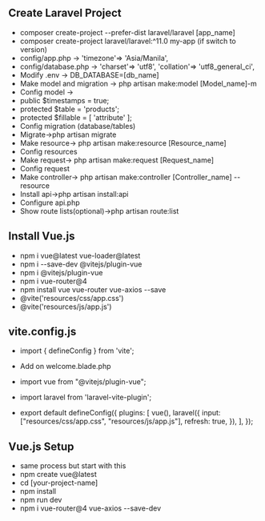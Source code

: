 ## Create Laravel Project

- composer create-project --prefer-dist laravel/laravel [app_name]
- composer create-project laravel/laravel:^11.0 my-app (if switch to version)
- config/app.php -> 'timezone'=> 'Asia/Manila',
- config/database.php -> 'charset'=> 'utf8', 'collation'=> 'utf8_general_ci',
- Modify .env -> DB_DATABASE=[db_name]
- Make model and migration -> php artisan make:model [Model_name]-m
- Config model -> 
- public $timestamps = true; 
- protected $table = 'products';
- protected $fillable = [
    'attribute'
 ];
- Config migration (database/tables)
- Migrate->php artisan migrate
- Make resource-> php artisan make:resource [Resource_name]
- Config resources
- Make request-> php artisan make:request [Request_name]
- Config request
- Make controller-> php artisan make:controller [Controller_name] --resource
- Install api->php artisan install:api
- Configure api.php
- Show route lists(optional)->php artisan route:list

## Install Vue.js

- npm i vue@latest vue-loader@latest
- npm i --save-dev @vitejs/plugin-vue
- npm i @vitejs/plugin-vue
- npm i vue-router@4
- npm install vue vue-router vue-axios --save
- @vite('resources/css/app.css')
- @vite('resources/js/app.js')

## vite.config.js
- import { defineConfig } from 'vite';
- Add on welcome.blade.php
- import vue from "@vitejs/plugin-vue"; 
- import laravel from 'laravel-vite-plugin';

- export default defineConfig({
    plugins: [
        vue(),
        laravel({
            input: ["resources/css/app.css", "resources/js/app.js"],
            refresh: true,
        }),
    ],
});

## Vue.js Setup
- same process but start with this
- npm create vue@latest
- cd [your-project-name]
- npm install
- npm run dev
- npm i vue-router@4 vue-axios --save-dev
